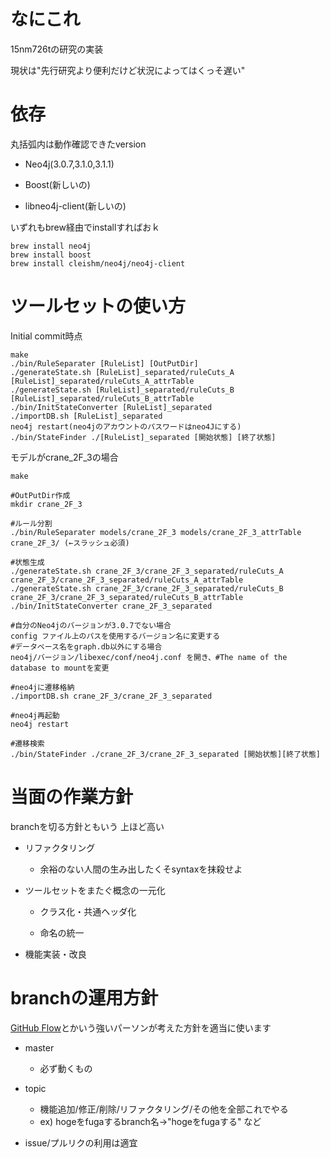 # なにこれ
15nm726tの研究の実装

現状は"先行研究より便利だけど状況によってはくっそ遅い"

# 依存
丸括弧内は動作確認できたversion

+ Neo4j(3.0.7,3.1.0,3.1.1)

+ Boost(新しいの)

+ libneo4j-client(新しいの)

いずれもbrew経由でinstallすればおｋ

    brew install neo4j
    brew install boost
    brew install cleishm/neo4j/neo4j-client


# ツールセットの使い方
Initial commit時点

    make
    ./bin/RuleSeparater [RuleList] [OutPutDir]
    ./generateState.sh [RuleList]_separated/ruleCuts_A [RuleList]_separated/ruleCuts_A_attrTable
    ./generateState.sh [RuleList]_separated/ruleCuts_B [RuleList]_separated/ruleCuts_B_attrTable
    ./bin/InitStateConverter [RuleList]_separated
    ./importDB.sh [RuleList]_separated
    neo4j restart(neo4jのアカウントのパスワードはneo4Jにする)
    ./bin/StateFinder ./[RuleList]_separated [開始状態] [終了状態]


モデルがcrane_2F_3の場合

    make
    
    #OutPutDir作成
    mkdir crane_2F_3

    #ルール分割
    ./bin/RuleSeparater models/crane_2F_3 models/crane_2F_3_attrTable crane_2F_3/ (←スラッシュ必須)
    
    #状態生成
    ./generateState.sh crane_2F_3/crane_2F_3_separated/ruleCuts_A crane_2F_3/crane_2F_3_separated/ruleCuts_A_attrTable
    ./generateState.sh crane_2F_3/crane_2F_3_separated/ruleCuts_B crane_2F_3/crane_2F_3_separated/ruleCuts_B_attrTable
    ./bin/InitStateConverter crane_2F_3_separated

    #自分のNeo4jのバージョンが3.0.7でない場合
    config ファイル上のパスを使用するバージョン名に変更する
    #データベース名をgraph.db以外にする場合
    neo4j/バージョン/libexec/conf/neo4j.conf を開き、#The name of the database to mountを変更
    
    #neo4jに遷移格納
    ./importDB.sh crane_2F_3/crane_2F_3_separated

    #neo4j再起動
    neo4j restart

    #遷移検索
    ./bin/StateFinder ./crane_2F_3/crane_2F_3_separated [開始状態][終了状態]




# 当面の作業方針
branchを切る方針ともいう 上ほど高い

+ リファクタリング
    * 余裕のない人間の生み出したくそsyntaxを抹殺せよ

+ ツールセットをまたぐ概念の一元化
    * クラス化・共通ヘッダ化

    * 命名の統一

+ 機能実装・改良

# branchの運用方針
[GitHub Flow](https://gist.github.com/Gab-km/3705015)とかいう強いパーソンが考えた方針を適当に使います

+ master
    - 必ず動くもの

+ topic
    - 機能追加/修正/削除/リファクタリング/その他を全部これでやる
    - ex) hogeをfugaするbranch名→"hogeをfugaする" など

+ issue/プルリクの利用は適宜

